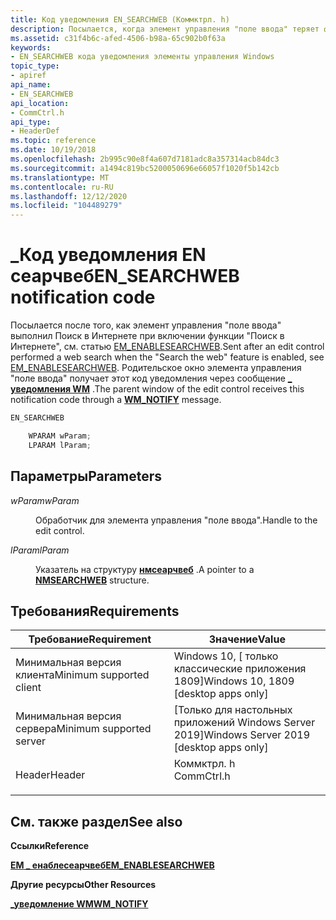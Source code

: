 ```yaml
---
title: Код уведомления EN_SEARCHWEB (Коммктрл. h)
description: Посылается, когда элемент управления "поле ввода" теряет фокус клавиатуры. Родительское окно элемента управления "поле ввода" получает этот код уведомления через \_ сообщение уведомления WM.
ms.assetid: c31f4b6c-afed-4506-b98a-65c902b0f63a
keywords:
- EN_SEARCHWEB кода уведомления элементы управления Windows
topic_type:
- apiref
api_name:
- EN_SEARCHWEB
api_location:
- CommCtrl.h
api_type:
- HeaderDef
ms.topic: reference
ms.date: 10/19/2018
ms.openlocfilehash: 2b995c90e8f4a607d7181adc8a357314acb84dc3
ms.sourcegitcommit: a1494c819bc5200050696e66057f1020f5b142cb
ms.translationtype: MT
ms.contentlocale: ru-RU
ms.lasthandoff: 12/12/2020
ms.locfileid: "104489279"
---
```

# <a name="en_searchweb-notification-code"></a><span data-ttu-id="60dc4-105">\_Код уведомления EN сеарчвеб</span><span class="sxs-lookup"><span data-stu-id="60dc4-105">EN\_SEARCHWEB notification code</span></span>

<span data-ttu-id="60dc4-106">Посылается после того, как элемент управления "поле ввода" выполнил Поиск в Интернете при включении функции "Поиск в Интернете", см. статью [EM_ENABLESEARCHWEB](em-enablesearchweb.md).</span><span class="sxs-lookup"><span data-stu-id="60dc4-106">Sent after an edit control performed a web search when the "Search the web" feature is enabled, see [EM_ENABLESEARCHWEB](em-enablesearchweb.md).</span></span> <span data-ttu-id="60dc4-107">Родительское окно элемента управления "поле ввода" получает этот код уведомления через сообщение [**\_ уведомления WM**](wm-notify.md) .</span><span class="sxs-lookup"><span data-stu-id="60dc4-107">The parent window of the edit control receives this notification code through a [**WM\_NOTIFY**](wm-notify.md) message.</span></span>


```C++
EN_SEARCHWEB

    WPARAM wParam;
    LPARAM lParam;
```



## <a name="parameters"></a><span data-ttu-id="60dc4-108">Параметры</span><span class="sxs-lookup"><span data-stu-id="60dc4-108">Parameters</span></span>

<dl> <dt>

<span data-ttu-id="60dc4-109">*wParam*</span><span class="sxs-lookup"><span data-stu-id="60dc4-109">*wParam*</span></span> 
</dt> <dd>

<span data-ttu-id="60dc4-110">Обработчик для элемента управления "поле ввода".</span><span class="sxs-lookup"><span data-stu-id="60dc4-110">Handle to the edit control.</span></span>

</dd> <dt>

<span data-ttu-id="60dc4-111">*lParam*</span><span class="sxs-lookup"><span data-stu-id="60dc4-111">*lParam*</span></span> 
</dt> <dd>

<span data-ttu-id="60dc4-112">Указатель на структуру [**нмсеарчвеб**](/windows/desktop/api/Commctrl/ns-commctrl-nmsearchweb) .</span><span class="sxs-lookup"><span data-stu-id="60dc4-112">A pointer to a [**NMSEARCHWEB**](/windows/desktop/api/Commctrl/ns-commctrl-nmsearchweb) structure.</span></span>

</dd> </dl>

## <a name="requirements"></a><span data-ttu-id="60dc4-113">Требования</span><span class="sxs-lookup"><span data-stu-id="60dc4-113">Requirements</span></span>



| <span data-ttu-id="60dc4-114">Требование</span><span class="sxs-lookup"><span data-stu-id="60dc4-114">Requirement</span></span> | <span data-ttu-id="60dc4-115">Значение</span><span class="sxs-lookup"><span data-stu-id="60dc4-115">Value</span></span> |
|-------------------------------------|----------------------------------------------------------------------------------------------------------|
| <span data-ttu-id="60dc4-116">Минимальная версия клиента</span><span class="sxs-lookup"><span data-stu-id="60dc4-116">Minimum supported client</span></span><br/> | <span data-ttu-id="60dc4-117">Windows 10, \[ только классические приложения 1809\]</span><span class="sxs-lookup"><span data-stu-id="60dc4-117">Windows 10, 1809 \[desktop apps only\]</span></span><br/>                                                           |
| <span data-ttu-id="60dc4-118">Минимальная версия сервера</span><span class="sxs-lookup"><span data-stu-id="60dc4-118">Minimum supported server</span></span><br/> | <span data-ttu-id="60dc4-119">\[Только для настольных приложений Windows Server 2019\]</span><span class="sxs-lookup"><span data-stu-id="60dc4-119">Windows Server 2019 \[desktop apps only\]</span></span><br/>                                                     |
| <span data-ttu-id="60dc4-120">Header</span><span class="sxs-lookup"><span data-stu-id="60dc4-120">Header</span></span><br/>                   | <dl> <span data-ttu-id="60dc4-121"><dt>Коммктрл. h</dt></span><span class="sxs-lookup"><span data-stu-id="60dc4-121"><dt>CommCtrl.h</dt></span></span> </dl> |



## <a name="see-also"></a><span data-ttu-id="60dc4-122">См. также раздел</span><span class="sxs-lookup"><span data-stu-id="60dc4-122">See also</span></span>

<dl> <dt>

<span data-ttu-id="60dc4-123">**Ссылки**</span><span class="sxs-lookup"><span data-stu-id="60dc4-123">**Reference**</span></span>
</dt> <dt>

[<span data-ttu-id="60dc4-124">**EM \_ енаблесеарчвеб**</span><span class="sxs-lookup"><span data-stu-id="60dc4-124">**EM\_ENABLESEARCHWEB**</span></span>](em-enablesearchweb.md)
</dt> <dt>

<span data-ttu-id="60dc4-125">**Другие ресурсы**</span><span class="sxs-lookup"><span data-stu-id="60dc4-125">**Other Resources**</span></span>
</dt> <dt>

[<span data-ttu-id="60dc4-126">**\_уведомление WM**</span><span class="sxs-lookup"><span data-stu-id="60dc4-126">**WM\_NOTIFY**</span></span>](wm-notify.md)
</dt> </dl>

 

 





